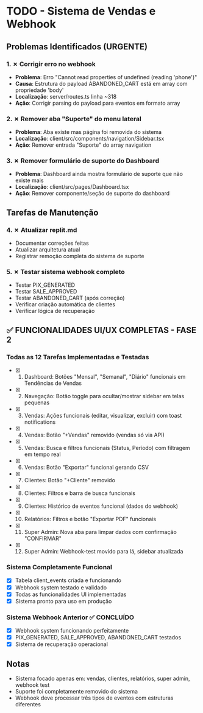 # TODO - Sistema de Vendas e Webhook

## Problemas Identificados (URGENTE)

### 1. ✗ Corrigir erro no webhook
- **Problema**: Erro "Cannot read properties of undefined (reading 'phone')" 
- **Causa**: Estrutura do payload ABANDONED_CART está em array com propriedade 'body'
- **Localização**: server/routes.ts linha ~318
- **Ação**: Corrigir parsing do payload para eventos em formato array

### 2. ✗ Remover aba "Suporte" do menu lateral
- **Problema**: Aba existe mas página foi removida do sistema
- **Localização**: client/src/components/navigation/Sidebar.tsx
- **Ação**: Remover entrada "Suporte" do array navigation

### 3. ✗ Remover formulário de suporte do Dashboard
- **Problema**: Dashboard ainda mostra formulário de suporte que não existe mais
- **Localização**: client/src/pages/Dashboard.tsx
- **Ação**: Remover componente/seção de suporte do dashboard

## Tarefas de Manutenção

### 4. ✗ Atualizar replit.md
- Documentar correções feitas
- Atualizar arquitetura atual
- Registrar remoção completa do sistema de suporte

### 5. ✗ Testar sistema webhook completo
- Testar PIX_GENERATED
- Testar SALE_APPROVED 
- Testar ABANDONED_CART (após correção)
- Verificar criação automática de clientes
- Verificar lógica de recuperação

## ✅ FUNCIONALIDADES UI/UX COMPLETAS - FASE 2

### Todas as 12 Tarefas Implementadas e Testadas
- [x] 1. Dashboard: Botões "Mensal", "Semanal", "Diário" funcionais em Tendências de Vendas
- [x] 2. Navegação: Botão toggle para ocultar/mostrar sidebar em telas pequenas  
- [x] 3. Vendas: Ações funcionais (editar, visualizar, excluir) com toast notifications
- [x] 4. Vendas: Botão "+Vendas" removido (vendas só via API)
- [x] 5. Vendas: Busca e filtros funcionais (Status, Período) com filtragem em tempo real
- [x] 6. Vendas: Botão "Exportar" funcional gerando CSV
- [x] 7. Clientes: Botão "+Cliente" removido
- [x] 8. Clientes: Filtros e barra de busca funcionais  
- [x] 9. Clientes: Histórico de eventos funcional (dados do webhook)
- [x] 10. Relatórios: Filtros e botão "Exportar PDF" funcionais
- [x] 11. Super Admin: Nova aba para limpar dados com confirmação "CONFIRMAR"
- [x] 12. Super Admin: Webhook-test movido para lá, sidebar atualizada

### Sistema Completamente Funcional
- [x] Tabela client_events criada e funcionando
- [x] Webhook system testado e validado
- [x] Todas as funcionalidades UI implementadas
- [x] Sistema pronto para uso em produção

### Sistema Webhook Anterior ✅ CONCLUÍDO
- [x] Webhook system funcionando perfeitamente 
- [x] PIX_GENERATED, SALE_APPROVED, ABANDONED_CART testados
- [x] Sistema de recuperação operacional

## Notas
- Sistema focado apenas em: vendas, clientes, relatórios, super admin, webhook test
- Suporte foi completamente removido do sistema
- Webhook deve processar três tipos de eventos com estruturas diferentes